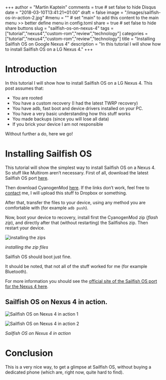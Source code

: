 +++
author = "Martin Kaptein"
comments = true	# set false to hide Disqus
date = "2018-03-10T13:41:21+01:00"
draft = false
image = "/images/sailfish-os-in-action-2.jpg"
#menu = ""		# set "main" to add this content to the main menu >> better define menu in config.toml
share = true	# set false to hide share buttons
slug = "sailfish-os-on-nexus-4"
tags = ["tutorial","nexus4","custom-rom","review","technology"]
categories = ["tutorial","nexus4","custom-rom","review","technology"]
title = "Installing Sailfish OS on Google Nexus 4"
description = "In this tutorial I will show how to install Sailfish OS on a LG Nexus 4."
+++



# Introduction
In this tutorial I will show how to install Sailfish OS on a LG Nexus 4.
This post assumes that:

- You are rooted
- You have a custom recovery (I had the latest TWRP recovery)
- You have adb, fast boot and device drivers installed on your PC.
- You have a very basic understanding how this stuff works
- You made backups (since you will lose all data)
- If you brick your device I am not responsible

Without further a do, here we go!



# Installing Sailfish OS
 
This tutorial will show the simplest way to install Sailfish OS on a Nexus 4. So stuff like Multirom aren’t necessary.
First of all, download the latest Sailfish OS port [here](http://images.devaamo.fi/sfe/mako/gamma8/sailfishos-mako-release-2.0.5.6-gamma8.zip). 


Then download CyanogenMod [here](http://cyanogenmod.org.ru/arh/cm-11-20141115-SNAPSHOT-M12-mako.zip).
If the links don’t work, feel free to [contact](/contact/) me, I will upload this stuff to Dropbox or something.

After that, transfer the files to your device, using any method you are comfortable with (for example `adb push`).

Now, boot your device to recovery, install first the CyanogenMod zip (*flash zip*), and directly after that (without restarting) the Sailfishos zip. Then restart your device.

![installing the zips](/images/installing_zip_sailfishos.jpg)

*installing the zip files*

Sailfish OS should boot just fine.

It should be noted, that not all of the stuff worked for me (for example Bluetooth).

For more information you should see the [official site of the Sailfish OS port for the Nexus 4 here](https://wiki.merproject.org/wiki/Adaptations/libhybris/Install_SailfishOS_for_mako).

## Sailfish OS on Nexus 4 in action.

![Sailfish OS on Nexus 4 in action 1](/images/sailfish-os-in-action-1.jpg)

![Sailfish OS on Nexus 4 in action 2](/images/sailfish-os-in-action-2.jpg)

*Sailfish OS on Nexus 4 in action*


# Conclusion

This is a very nice way, to get a glimpse at Sailfish OS, without buying a dedicated phone (which are, right now, quite hard to find).